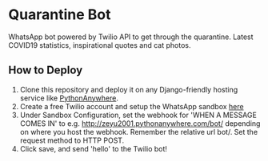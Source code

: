 # Quarantine Bot
WhatsApp bot powered by Twilio API to get through the quarantine. Latest COVID19 statistics, inspirational quotes and cat photos.

## How to Deploy
1. Clone this repository and deploy it on any Django-friendly hosting service like [PythonAnywhere](https://pythonanywhere.com).
2. Create a free Twilio account and setup the WhatsApp sandbox [here](https://www.twilio.com/console/sms/whatsapp/sandbox)
3. Under Sandbox Configuration, set the webhook for 'WHEN A MESSAGE COMES IN' to e.g. http://zeyu2001.pythonanywhere.com/bot/
depending on where you host the webhook. Remember the relative url bot/. Set the request method to HTTP POST.
4. Click save, and send 'hello' to the Twilio bot!
